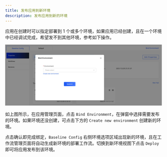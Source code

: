 ```yaml
---
title: 发布应用到新环境
description: 发布应用到新的环境
---
```


应用在创建时可以指定部署到 1 个或多个环境，如果应用已经创建，且在一个环境中已经调试完成，希望发不到其他环境，参考如下操作。

![bind-new-env](../../../resources/bind-new-env.jpg)

如上图所示，在应用管理页面，点击 `Bind Environment`，在弹窗中选择需要发布的环境。如果环境还没创建，可点击下方的 `Create new environment` 创建新的环境。

点击确认即完成绑定，`Baseline Config` 右侧环境选项区域出现新的环境，且在工作流管理页面将自动生成新环境的部署工作流。切换到新环境视图下点击 `Deploy` 即可将应用发布到该环境。
